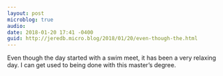 ```yaml
---
layout: post
microblog: true
audio: 
date: 2018-01-20 17:41 -0400
guid: http://jeredb.micro.blog/2018/01/20/even-though-the.html
---
```

Even though the day started with a swim meet, it has been a very relaxing day. I can get used to being done with this master’s degree.
